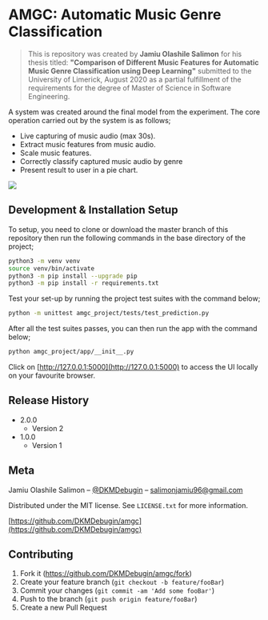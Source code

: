 # AMGC: Automatic Music Genre Classification
> This is repository was created by **Jamiu Olashile Salimon** for his thesis titled: **"Comparison of Different Music Features for Automatic Music Genre Classification using Deep Learning"** submitted to the University of Limerick, August 2020 as a partial fulfillment of the requirements for the degree of Master of Science in Software Engineering.

A system was created around the final model from the experiment. The core operation carried out by the system is as follows;
* Live capturing of music audio (max 30s).
* Extract music features from music audio.
* Scale music features.
* Correctly classify captured music audio by genre 
* Present result to user in a pie chart.


![](header.png)

## Development & Installation Setup

To setup, you need to clone or download the master branch of this repository then run the following commands in the base directory of the project;
```sh
python3 -m venv venv
source venv/bin/activate
python3 -m pip install --upgrade pip
python3 -m pip install -r requirements.txt
```

Test your set-up by running the project test suites with the command below;
```sh
python -m unittest amgc_project/tests/test_prediction.py
```

After all the test suites passes, you can then run the app with the command below;
```sh
python amgc_project/app/__init__.py
```

Click on [http://127.0.0.1:5000](http://127.0.0.1:5000) to access the UI locally  on your favourite browser.

## Release History
* 2.0.0
    * Version 2
* 1.0.0
    * Version 1

## Meta

Jamiu Olashile Salimon – [@DKMDebugin](https://www.linkedin.com/in/dkmdebugin/) – salimonjamiu96@gmail.com

Distributed under the MIT license. See ``LICENSE.txt`` for more information.

[https://github.com/DKMDebugin/amgc](https://github.com/DKMDebugin/amgc)

## Contributing

1. Fork it (<https://github.com/DKMDebugin/amgc/fork>)
2. Create your feature branch (`git checkout -b feature/fooBar`)
3. Commit your changes (`git commit -am 'Add some fooBar'`)
4. Push to the branch (`git push origin feature/fooBar`)
5. Create a new Pull Request

